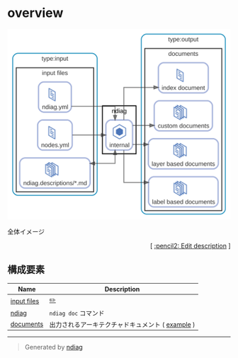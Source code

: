 # overview

![diagram](diagram-overview.svg)

全体イメージ


<p align="right">
  [ <a href="../ndiag.descriptions.ja/_diagram-overview.md">:pencil2: Edit description</a> ]
<p>



## 構成要素

| Name | Description |
| --- | --- |
| [input files](node-input_files.md) | <a href="../ndiag.descriptions.ja/_node-input_files.md">:pencil2:</a> |
| [ndiag](node-ndiag.md) | `ndiag doc` コマンド |
| [documents](node-documents.md) | 出力されるアーキテクチャドキュメント ( [example](/example/output/README.md) ) |


---

> Generated by [ndiag](https://github.com/k1LoW/ndiag)
